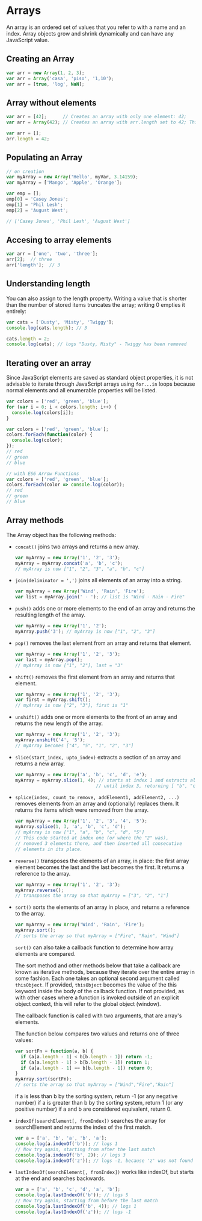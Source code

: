 # Arrays

An array is an ordered set of values that you refer to with a name and an index. Array objects grow and shrink dynamically and can have any JavaScript value.

## Creating an Array

```Javascript
var arr = new Array(1, 2, 3);
var arr = Array('casa', 'piso', '1,10');
var arr = [true, 'log', NaN];
```

## Array without elements

```Javascript
var arr = [42];      // Creates an array with only one element: 42;
var arr = Array(42); // Creates an array with arr.length set to 42; This is equivalent to:

var arr = [];
arr.length = 42;
```

## Populating an Array

```Javascript
// on creation
var myArray = new Array('Hello', myVar, 3.14159);
var myArray = ['Mango', 'Apple', 'Orange'];
```

```Javascript
var emp = [];
emp[0] = 'Casey Jones';
emp[1] = 'Phil Lesh';
emp[2] = 'August West';

// ['Casey Jones', 'Phil Lesh', 'August West']
```

## Accesing to array elements

```Javascript
var arr = ['one', 'two', 'three'];
arr[2];  // three
arr['length'];  // 3
```

## Understanding length

You can also assign to the length property. Writing a value that is shorter than the number of stored items truncates the array; writing 0 empties it entirely:

```Javascript
var cats = ['Dusty', 'Misty', 'Twiggy'];
console.log(cats.length); // 3

cats.length = 2;
console.log(cats); // logs "Dusty, Misty" - Twiggy has been removed
```

## Iterating over an array

Since JavaScript elements are saved as standard object properties, it is not advisable to iterate through JavaScript arrays using `for...in` loops because normal elements and all enumerable properties will be listed.

```Javascript
var colors = ['red', 'green', 'blue'];
for (var i = 0; i < colors.length; i++) {
  console.log(colors[i]);
}
```

```Javascript
var colors = ['red', 'green', 'blue'];
colors.forEach(function(color) {
  console.log(color);
});
// red
// green
// blue
```

```Javascript
// with ES6 Arrow Functions
var colors = ['red', 'green', 'blue'];
colors.forEach(color => console.log(color)); 
// red
// green
// blue
```

## Array methods

The Array object has the following methods:

- `concat()` joins two arrays and returns a new array.

  ```Javascript
  var myArray = new Array('1', '2', '3');
  myArray = myArray.concat('a', 'b', 'c'); 
  // myArray is now ["1", "2", "3", "a", "b", "c"]
  ```

- `join(deliminator = ',')` joins all elements of an array into a string.

  ```Javascript
  var myArray = new Array('Wind', 'Rain', 'Fire');
  var list = myArray.join(' - '); // list is "Wind - Rain - Fire"
  ```

- `push()` adds one or more elements to the end of an array and returns the resulting length of the array.

  ```Javascript
  var myArray = new Array('1', '2');
  myArray.push('3'); // myArray is now ["1", "2", "3"]
  ```

- `pop()` removes the last element from an array and returns that element.

  ```Javascript
  var myArray = new Array('1', '2', '3');
  var last = myArray.pop(); 
  // myArray is now ["1", "2"], last = "3"
  ```

- `shift()` removes the first element from an array and returns that element.

  ```Javascript
  var myArray = new Array('1', '2', '3');
  var first = myArray.shift();
  // myArray is now ["2", "3"], first is "1"
  ```

- `unshift()` adds one or more elements to the front of an array and returns the new length of the array.

  ```Javascript
  var myArray = new Array('1', '2', '3');
  myArray.unshift('4', '5'); 
  // myArray becomes ["4", "5", "1", "2", "3"]
  ```

- `slice(start_index, upto_index)` extracts a section of an array and returns a new array.

  ```Javascript
  var myArray = new Array('a', 'b', 'c', 'd', 'e');
  myArray = myArray.slice(1, 4); // starts at index 1 and extracts all elements
                                // until index 3, returning [ "b", "c", "d"]
  ```

- `splice(index, count_to_remove, addElement1, addElement2, ...)` removes elements from an array and (optionally) replaces them. It returns the items which were removed from the array.

  ```Javascript
  var myArray = new Array('1', '2', '3', '4', '5');
  myArray.splice(1, 3, 'a', 'b', 'c', 'd'); 
  // myArray is now ["1", "a", "b", "c", "d", "5"]
  // This code started at index one (or where the "2" was), 
  // removed 3 elements there, and then inserted all consecutive
  // elements in its place.
  ```

- `reverse()` transposes the elements of an array, in place: the first array element becomes the last and the last becomes the first. It returns a reference to the array.

  ```Javascript
  var myArray = new Array('1', '2', '3');
  myArray.reverse();
  // transposes the array so that myArray = ["3", "2", "1"]
  ```

- `sort()` sorts the elements of an array in place, and returns a reference to the array.

  ```Javascript
  var myArray = new Array('Wind', 'Rain', 'Fire');
  myArray.sort();
  // sorts the array so that myArray = ["Fire", "Rain", "Wind"]
  ```

  `sort()` can also take a callback function to determine how array elements are compared.

  The sort method and other methods below that take a callback are known as iterative methods, because they iterate over the entire array in some fashion. Each one takes an optional second argument called `thisObject`. If provided, `thisObject` becomes the value of the this keyword inside the body of the callback function. If not provided, as with other cases where a function is invoked outside of an explicit object context, this will refer to the global object (window).

  The callback function is called with two arguments, that are array's elements.

  The function below compares two values and returns one of three values:

  ```Javascript
  var sortFn = function(a, b) {
    if (a[a.length - 1] < b[b.length - 1]) return -1;
    if (a[a.length - 1] > b[b.length - 1]) return 1;
    if (a[a.length - 1] == b[b.length - 1]) return 0;
  }
  myArray.sort(sortFn);
  // sorts the array so that myArray = ["Wind","Fire","Rain"]
  ```

  if a is less than b by the sorting system, return -1 (or any negative number)
  if a is greater than b by the sorting system, return 1 (or any positive number)
  if a and b are considered equivalent, return 0.

- `indexOf(searchElement[, fromIndex])` searches the array for searchElement and returns the index of the first match.

  ```Javascript
  var a = ['a', 'b', 'a', 'b', 'a'];
  console.log(a.indexOf('b')); // logs 1
  // Now try again, starting from after the last match
  console.log(a.indexOf('b', 2)); // logs 3
  console.log(a.indexOf('z')); // logs -1, because 'z' was not found
  ```

- `lastIndexOf(searchElement[, fromIndex])` works like indexOf, but starts at the end and searches backwards.

  ```Javascript
  var a = ['a', 'b', 'c', 'd', 'a', 'b'];
  console.log(a.lastIndexOf('b')); // logs 5
  // Now try again, starting from before the last match
  console.log(a.lastIndexOf('b', 4)); // logs 1
  console.log(a.lastIndexOf('z')); // logs -1
  ```
